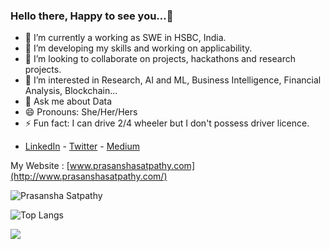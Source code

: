### Hello there, Happy to see you...👋

- 🔭 I’m currently a working as SWE in HSBC, India.
- 🌱 I’m developing my skills and working on applicability.
- 👯 I’m looking to collaborate on projects, hackathons and research projects.
- 🤔 I’m interested in Research, AI and ML, Business Intelligence, Financial Analysis, Blockchain...
- 💬 Ask me about Data
- 😄 Pronouns: She/Her/Hers
- ⚡ Fun fact: I can drive 2/4 wheeler but I don't possess driver licence.

* [LinkedIn](https://www.linkedin.com/in/prasansha-satpathy-b6b753195/) - [Twitter](https://twitter.com/cosmo_sat) - [Medium](https://medium.com/@prasansha.satpathy)

My Website : [www.prasanshasatpathy.com](http://www.prasanshasatpathy.com/)


</p><p align="left"> <img src="https://github-readme-stats.vercel.app/api?username=Sara-cos&layout=compact&hide=html&theme=graywhite" alt="Prasansha Satpathy" />&nbsp;&nbsp;&nbsp;&nbsp; </p>

<!--https://github-readme-stats.vercel.app/api?username=Sara-cos&layout=compact&hide=html&bg_color=EBD7A9&text_color=382C10&icon_color=543E09&title_color=000000-->

![Top Langs](https://github-readme-stats.vercel.app/api/top-langs/?username=Sara-cos&layout=compact&theme=graywhite)

![](https://komarev.com/ghpvc/?username=Sara-cos&color=lightgrey)
